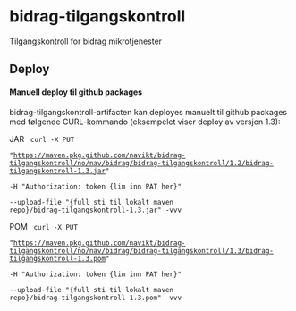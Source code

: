# bidrag-tilgangskontroll
Tilgangskontroll for bidrag mikrotjenester


## Deploy

#### Manuell deploy til github packages

bidrag-tilgangskontroll-artifacten kan deployes manuelt til github packages med følgende CURL-kommando (eksempelet viser deploy av versjon 1.3):

JAR
<code>
curl -X PUT \
"https://maven.pkg.github.com/navikt/bidrag-tilgangskontroll/no/nav/bidrag/bidrag-tilgangskontroll/1.2/bidrag-tilgangskontroll-1.3.jar" \
-H "Authorization: token {lim inn PAT her}" \
--upload-file "{full sti til lokalt maven repo}/bidrag-tilgangskontroll-1.3.jar" -vvv
</code>

POM
<code>
	curl -X PUT \
	"https://maven.pkg.github.com/navikt/bidrag-tilgangskontroll/no/nav/bidrag/bidrag-tilgangskontroll/1.3/bidrag-tilgangskontroll-1.3.pom" \
	-H "Authorization: token {lim inn PAT her}" \
	--upload-file "{full sti til lokalt maven repo}/bidrag-tilgangskontroll-1.3.pom" -vvv
</code>
